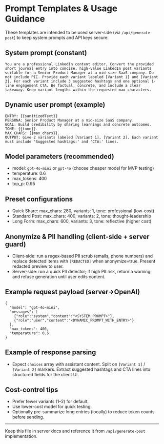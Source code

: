 # Prompt Templates & Usage Guidance

These templates are intended to be used server-side (via `/api/generate-post`) to keep system prompts and API keys secure.

## System prompt (constant)
```
You are a professional LinkedIn content editor. Convert the provided short journal entry into concise, high-value LinkedIn post variants suitable for a Senior Product Manager at a mid-size SaaS company. Do not include PII. Provide each variant labeled [Variant 1] and [Variant 2]. For each variant include 3 suggested hashtags and one optional 1-line engagement CTA. Be factual, concrete, and include a clear takeaway. Keep variant lengths within the requested max characters.
```

## Dynamic user prompt (example)
```
ENTRY: {{sanitizedText}}
PERSONA: Senior Product Manager at a mid-size SaaS company.
GOAL: Build credibility by sharing learnings and concrete outcomes.
TONE: {{tone}}.
MAX_CHARS: {{max_chars}}.
OUTPUT: Give 2 variants labeled [Variant 1], [Variant 2]. Each variant must include 'Suggested hashtags:' and 'CTA:' lines.
```

## Model parameters (recommended)
- model: `gpt-4o-mini` or `gpt-4o` (choose cheaper model for MVP testing)  
- temperature: 0.6  
- max_tokens: 400  
- top_p: 0.95

## Preset configurations
- Quick Share: max_chars: 280, variants: 1, tone: professional (low-cost)  
- Standard Post: max_chars: 400, variants: 2, tone: thought-leadership  
- Long Form: max_chars: 600, variants: 3, tone: reflective (higher cost)

## Anonymize & PII handling (client-side + server guard)
- Client-side: run a regex-based PII scrub (emails, phone numbers) and replace detected items with `[REDACTED]` when anonymize=true. Present redacted preview to user.
- Server-side: run a quick PII detector; if high PII risk, return a warning and refuse generation until user edits content.

## Example request payload (server→OpenAI)
```
{
  "model": "gpt-4o-mini",
  "messages": [
    {"role":"system","content":"<SYSTEM_PROMPT>"},
    {"role":"user","content":"<DYNAMIC_PROMPT_WITH_ENTRY>"}
  ],
  "max_tokens": 400,
  "temperature": 0.6
}
```

## Example of response parsing
- Expect `choices` array with assistant content. Split on `[Variant 1]` / `[Variant 2]` markers. Extract suggested hashtags and CTA lines into structured fields for the client UI.

## Cost-control tips
- Prefer fewer variants (1–2) for default.  
- Use lower-cost model for quick testing.  
- Optionally pre-summarize long entries (locally) to reduce token counts before sending.

---

Keep this file in server docs and reference it from `/api/generate-post` implementation.